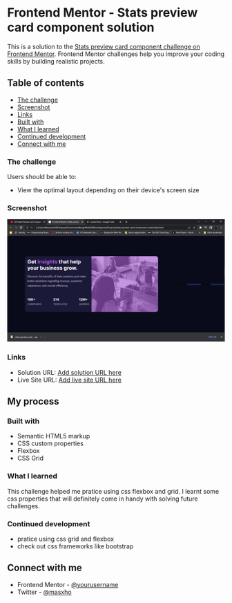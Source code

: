 # Frontend Mentor - Stats preview card component solution

This is a solution to the [Stats preview card component challenge on Frontend Mentor](https://www.frontendmentor.io/challenges/stats-preview-card-component-8JqbgoU62). Frontend Mentor challenges help you improve your coding skills by building realistic projects. 

## Table of contents

  - [The challenge](#the-challenge)
  - [Screenshot](#screenshot)
  - [Links](#links)
  - [Built with](#built-with)
  - [What I learned](#what-i-learned)
  - [Continued development](#continued-development)
- [Connect with me](#connect-with-me)




### The challenge

Users should be able to:

- View the optimal layout depending on their device's screen size

### Screenshot

![](./images/Screenshot%20(130).png)




### Links

- Solution URL: [Add solution URL here](https://your-solution-url.com)
- Live Site URL: [Add live site URL here](https://your-live-site-url.com)

## My process

### Built with

- Semantic HTML5 markup
- CSS custom properties
- Flexbox
- CSS Grid


### What I learned

This challenge helped me pratice using css flexbox and grid. I learnt some css properties that will definitely come in handy with solving future challenges.


### Continued development

- pratice using css grid and flexbox
- check out css frameworks like bootstrap



## Connect with me

- Frontend Mentor - [@yourusername](https://www.frontendmentor.io/profile/yourusername)
- Twitter - [@masxho](https://twitter.com/masxho)


